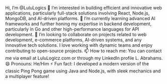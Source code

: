 Hi, I’m @LuluLogics
👀 I’m interested in building efficient and innovative web applications, particularly full-stack solutions involving React, Node.js, MongoDB, and AI-driven platforms.
🌱 I’m currently learning advanced AI frameworks and further honing my expertise in backend development, particularly in Go and other high-performance languages for API development.
💞️ I’m looking to collaborate on projects related to web development, e-commerce platforms, AI-driven systems, and any innovative tech solutions. I love working with dynamic teams and enjoy contributing to open-source projects.
📫 How to reach me: You can contact me via email at LuluLogicz.com or through my LinkedIn profile L. Abrahams.
😄 Pronouns: He/Him
⚡ Fun fact: I developed a modern version of the classic Ping Pong game using Java and Node.js, with sleek mechanics and a multiplayer feature!
<!--- LuluLogics/LuluLogics is a ✨ special ✨ repository because its `README.md` (this file) appears on your GitHub profile. You can click the Preview link to take a look at your changes. --->

